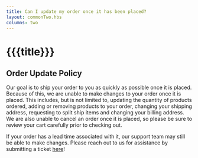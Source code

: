 ```yaml
---
title: Can I update my order once it has been placed?
layout: commonTwo.hbs
columns: two
---
```


# {{{title}}}

## Order Update Policy

Our goal is to ship your order to you as quickly as possible once it is placed. Because of this, we are unable to make changes to your order once it is placed. This includes, but is not limited to, updating the quantity of products ordered, adding or removing products to your order, changing your shipping address, requesting to split ship items and changing your billing address. We are also unable to cancel an order once it is placed, so please be sure to review your cart carefully prior to checking out.

If your order has a lead time associated with it, our support team may still be able to make changes. Please reach out to us for assistance by submitting a ticket [here](https://support.particle.io/hc/en-us/requests/new)!
